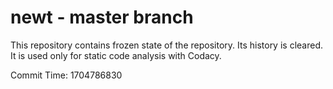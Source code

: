 # newt - master branch

This repository contains frozen state of the repository.
Its history is cleared. It is used only for static code
analysis with Codacy.

Commit Time: 1704786830